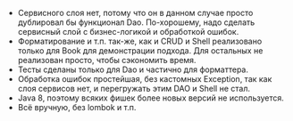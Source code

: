 - Сервисного слоя нет, потому что он в данном случае просто дублировал бы функционал Dao. По-хорошему,
  надо сделать сервисный слой с бизнес-логикой и обработкой ошибок.
- Форматирование и т.п. так-же, как и CRUD и Shell реализовано только для Book для демонстрации 
   подхода. Для остальных не реализован просто, чтобы сэкономить время. 
- Тесты сделаны только для Dao и частично для форматтера.
- Обработка ошибок простейшая, без кастомных Exception, так как слоя сервисов нет, и перегружать 
  этим DAO и Shell не стал.
- Java 8, поэтому всяких фишек более новых версий не используется. 
- Всё вручную, без lombok и т.п.

 